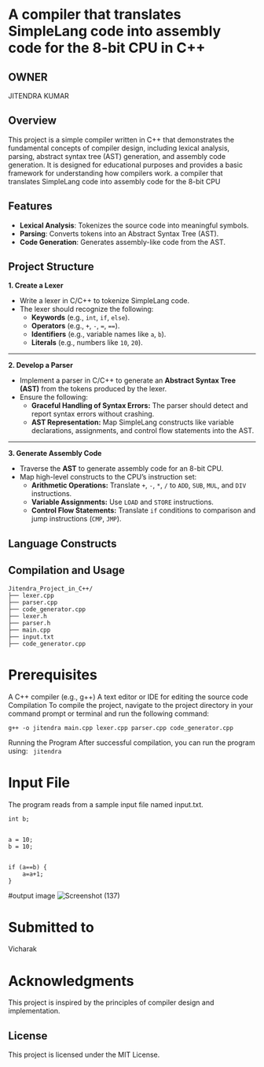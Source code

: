 # A compiler that translates SimpleLang code into assembly code for the 8-bit CPU in C++
## OWNER
   JITENDRA KUMAR
## Overview

This project is a simple compiler written in C++ that demonstrates the fundamental concepts of compiler design, including lexical analysis, parsing, abstract syntax tree (AST) generation, and assembly code generation. It is designed for educational purposes and provides a basic framework for understanding how compilers work.
a compiler that translates SimpleLang code into assembly code for the 8-bit CPU

## Features

- **Lexical Analysis**: Tokenizes the source code into meaningful symbols.
- **Parsing**: Converts tokens into an Abstract Syntax Tree (AST).
- **Code Generation**: Generates assembly-like code from the AST.

## Project Structure
  **1. Create a Lexer**
- Write a lexer in C/C++ to tokenize SimpleLang code.
- The lexer should recognize the following:
  - **Keywords** (e.g., `int`, `if`, `else`).
  - **Operators** (e.g., `+`, `-`, `=`, `==`).
  - **Identifiers** (e.g., variable names like `a`, `b`).
  - **Literals** (e.g., numbers like `10`, `20`).

---

 **2. Develop a Parser**
- Implement a parser in C/C++ to generate an **Abstract Syntax Tree (AST)** from the tokens produced by the lexer.
- Ensure the following:
  - **Graceful Handling of Syntax Errors:** The parser should detect and report syntax errors without crashing.
  - **AST Representation:** Map SimpleLang constructs like variable declarations, assignments, and control flow statements into the AST.

---

 **3. Generate Assembly Code**
- Traverse the **AST** to generate assembly code for an 8-bit CPU.
- Map high-level constructs to the CPU’s instruction set:
  - **Arithmetic Operations:** Translate `+`, `-`, `*`, `/` to `ADD`, `SUB`, `MUL`, and `DIV` instructions.
  - **Variable Assignments:** Use `LOAD` and `STORE` instructions.
  - **Control Flow Statements:** Translate `if` conditions to comparison and jump instructions (`CMP`, `JMP`).


## Language Constructs


## Compilation and Usage
```
Jitendra_Project_in_C++/
├── lexer.cpp               
├── parser.cpp              
├── code_generator.cpp             
├── lexer.h                   
├── parser.h                
├── main.cpp
├── input.txt
├── code_generator.cpp 
```
# Prerequisites
A C++ compiler (e.g., g++)
A text editor or IDE for editing the source code
Compilation
To compile the project, navigate to the project directory in your command prompt or terminal and run the following command:

```g++ -o jitendra main.cpp lexer.cpp parser.cpp code_generator.cpp```

Running the Program
After successful compilation, you can run the program using:
```  jitendra  ```

# Input File
The program reads from a sample input file named input.txt. 
```int a;
int b; 


a = 10; 
b = 10; 


if (a==b) {
    a=a+1;
}
```
#output image
![Screenshot (137)](https://github.com/user-attachments/assets/835cf79d-a931-4899-a97f-6585341dd1ad)

# Submitted to
  Vicharak

# Acknowledgments
This project is inspired by the principles of compiler design and implementation.

## License

This project is licensed under the MIT License. 

